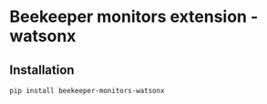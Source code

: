 # Beekeeper monitors extension - watsonx

## Installation 

```bash
pip install beekeeper-monitors-watsonx
```
